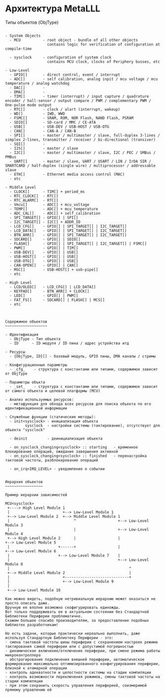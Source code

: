 ﻿Архитектура MetaLLL
===================

Типы объектов (ObjType)
~~~~~~~~~~~~~~~~~~~~~~~

- System Objects
  - MCU          - root object - bundle of all other objects
                   contains logic for verification of configuration at compile-time

  - sysclock     - configuration of system clock
                   contains MCU clock, clocks of Periphery busses, etc

- Low-Level
  - GPIO[]       - direct control, event / interrupt
  - ADC[]        - self calibration, analog inpit / mcu voltage / mcu temperature / analog watchdog
  - DAC[]        - 
  - DMA[]        - 
  - TIM[]        - timer (interrupt) / input capture / quadrature encoder / hall-sensor / output compare / PWM / complementary PWM / One-pulse mode output
  - RTC[]        - clock / alart (interrupt, wakeup)
  - WD[]         - IWD, WWD
  - FSMC[]       - SRAM, ROM, NOR Flash, NAND Flash, PSRAM
  - SDIO[]       - SD-card / MMC / CE-ATA
  - USB[]        - USB-DEV / USB-HOST / USB-OTG
  - CAN[]        - CAN-A / CAN-B
  - SPI[]        - master / multimaster / slave, full-duplex 3-lines / simplex 2-lines, transmitter / receiver / bi-directional (transiver)
  - SQI[]        - 
  - I2S[]        - master / slave
  - I2C[]        - master / multimaster / slave, I2C / PEC / SMBus / PMBus
  - UART[]       - master / slave, UART / USART / LIN / IrDA SIR / SMARTCARD / half-duplex (single wire) / multiprocessor / addressable slave
  - ETH[]        - Ethernet media access control (MAC) 
  - etc

- Middle Level
  - CLOCK[]      - TIM[] + period_ms
  - RTC_CLOCK[]  - RTC[]
  - RTC_ALARM[]  - RTC[]
  - Vmcu[]       - ADC[] + mcu_voltage
  - TEMP[]       - ADC[] + mcu_temperature
  - ADC_CAL[]    - ADC[] + self_calibration
  - SPI_TARGET[] - GPIO[] | SPI[]
  - I2C_TARGET[] - I2C[] + ADDR_ID
  - LCD_CFG[]    - GPIO[] | SPI_TARGET[] | I2C_TARGET[]
  - LCD_DATA[]   - GPIO[] | SPI_TARGET[] | I2C_TARGET[]
  - BTN_ARR[]    - GPIO[] | SPI_TARGET[] | I2C_TARGET[]
  - SDCARD[]     - GPIO[] | SDIO[]
  - FLASH[]      - GPIO[] | SPI_TARGET[] | I2C_TARGET[] | FSMC[]
  - PWM[]        - GPIO[] | TIM[]
  - USB-DEV[]    - GPIO[] | USB[]
  - USB-HOST[]   - GPIO[] | USB[]
  - USB-OTG[]    - GPIO[] | USB[]
  - CAN-OPEN[]   - GPIO[] | CAN[]
  - MSC[]        - USB-HOST[] + usb-pipe[]
  - etc

- High Level
  - LCD/OLED[]   - LCD_CFG[] | LCD_DATA[]
  - KEYPAD[]     - BTN_ARR[] + CLOCK[]
  - LED[]        - GPIO[] | PWM[]
  - FAT_FS[]     - SDCARD[] | FLASH[] | MCS[]
  - etc



Содержимое объектов
~~~~~~~~~~~~~~~~~~~

- Идентификация
  - ObjType - Тип объекта
  - ID      - ID модуля / ID пина / адрес устройства итд

- Ресурсы
  - {ObjType, ID}[] - базовый модуль, GPIO пины, DMA каналы / стримы
  
- Конфигурационные параметры
  - _cfg_    - структура с константами или типами, содержимое зависит от ObjType

- Параметры объкта
  - _set_    - структура с константами или типами, содержимое зависит от самого объекта и целевой платформы (MCU)

- Анализ используемых ресурсов:
  - метафункция для обхода всех ресурсов для поиска объекта по его идентификационной информации

- Служебные функции (статические методы):
  - init<sysclock> - инициализация объекта
         sysclock  - настройки системы (тактирование), отсутствует для объекта "sysclock"
  
  - deinit         - деинициализация объекта
  
  - on_sysclock_changing<sysclock> :: starting   - временное блокирование операций, ожидание завершения активной
  - on_sysclock_changing<sysclock> :: finished   - перенастройка тактовой частоты, разблокирование операций
  
  - on_irq<IRQ_LEVEL> - уведомление о событии


Иерархия объектов
~~~~~~~~~~~~~~~~~

Пример иерархии зависимостей

MCU<sysclock>
 +----> High Level Module 1
 |                        +--> Low-Level Module 1
 +--> Low-Level Module 2  +--> Middle Level Module 1
 |                             ^                   +--> Low-Level Module 3
 |                             |                   +--> Low-Level Module 4
 +--> High Level Module 2      |                   |                     +--> Low-Level Module 5
 |                      +------+                   |                     +--> Low-Level Module 6
 |                      +--> Low-Level Module 7    |
 |                                                 +--> Low-Level Module 8
 |                                                      ^
 +--> Middle Level Module 2                             |
 |                        +-----------------------------+
 |                        +--> Low-Level Module 9
 |
 +--> Low-Level Module 10

Как можно видеть, подобную нетривиальную иерархию может оказаться не просто описать даже.
Вручную ее вполне возможно скофигурировать единожды.
Вот только поддерживать ее в актуальном состоянии без Стандартной Библиотеки Периферии проблематично.
Скажем большое спасибо производителям, за предоставление подобных библиотек разработчикам!

Но есть задачи, которые практически нереально выполнить, даже используя Стандартную Библиотеку Периферии - это:
- смена тактовой частоты шины периферии с сохранением настроек режима тактирования самой периферии или с допустимой погрешностью
- динамическое включение/отключение периферии, при смене режима работы микроконтроллера
- абстрагирование подключения внешней периферии, автоматическое формирование максимально оптимизированного конфигурирования периферии, близкой к атомарной операции
- контроль адекватности и целостности системы на стадии компиляции
- контроль возможности переключения режимов, смены тактовой частоты на стадии компиляции
- при этом сохранить скорость управления периферией, соизмеримой прямому управлению ей

